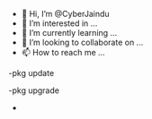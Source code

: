 - 👋 Hi, I’m @CyberJaindu
- 👀 I’m interested in ...
- 🌱 I’m currently learning ...
- 💞️ I’m looking to collaborate on ...
- 📫 How to reach me ...

-pkg update

-pkg upgrade

-
